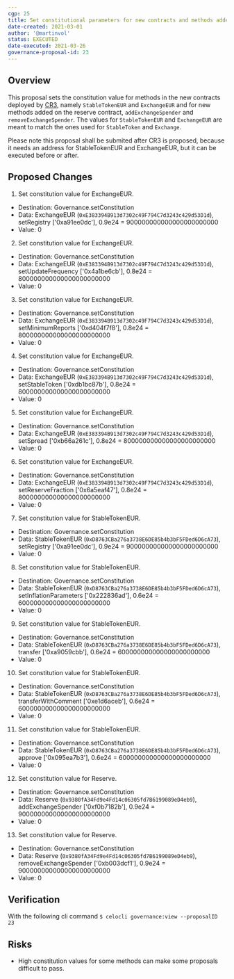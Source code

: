 ```yaml
---
cgp: 25
title: Set constitutional parameters for new contracts and methods added by CR3
date-created: 2021-03-01
author: '@martinvol'
status: EXECUTED
date-executed: 2021-03-26
governance-proposal-id: 23
---
```


## Overview

This proposal sets the constitution value for methods in the new contracts deployed by [CR3](https://github.com/celo-org/governance/blob/main/CGPs/cgp-0022.md), namely `StableTokenEUR` and `ExchangeEUR` and for new methods added on the reserve contract, `addExchangeSpender` and `removeExchangeSpender`. The values for `StableTokenEUR` and `ExchangeEUR` are meant to match the ones used for `StableToken` and `Exchange`.

Please note this proposal shall be submited after CR3 is proposed, because it needs an address for StableTokenEUR and ExchangeEUR, but it can be executed before or after.

## Proposed Changes

1. Set constitution value for ExchangeEUR.
  - Destination: Governance.setConstitution
  - Data: ExchangeEUR (`0xE383394B913d7302c49F794C7d3243c429d53D1d`), setRegistry ['0xa91ee0dc'], 0.9e24 = 900000000000000000000000
  - Value: 0
2. Set constitution value for ExchangeEUR.
  - Destination: Governance.setConstitution
  - Data: ExchangeEUR (`0xE383394B913d7302c49F794C7d3243c429d53D1d`), setUpdateFrequency ['0x4a1be6cb'], 0.8e24 = 800000000000000000000000
  - Value: 0
3. Set constitution value for ExchangeEUR.
  - Destination: Governance.setConstitution
  - Data: ExchangeEUR (`0xE383394B913d7302c49F794C7d3243c429d53D1d`), setMinimumReports ['0xd404f7f8'], 0.8e24 = 800000000000000000000000
  - Value: 0
4. Set constitution value for ExchangeEUR.
  - Destination: Governance.setConstitution
  - Data: ExchangeEUR (`0xE383394B913d7302c49F794C7d3243c429d53D1d`), setStableToken ['0xdb1bc87b'], 0.8e24 = 800000000000000000000000
  - Value: 0
5. Set constitution value for ExchangeEUR.
  - Destination: Governance.setConstitution
  - Data: ExchangeEUR (`0xE383394B913d7302c49F794C7d3243c429d53D1d`), setSpread ['0xb66a261c'], 0.8e24 = 800000000000000000000000
  - Value: 0
6. Set constitution value for ExchangeEUR.
  - Destination: Governance.setConstitution
  - Data: ExchangeEUR (`0xE383394B913d7302c49F794C7d3243c429d53D1d`), setReserveFraction ['0x6a5eaf47'], 0.8e24 = 800000000000000000000000
  - Value: 0
7. Set constitution value for StableTokenEUR.
  - Destination: Governance.setConstitution
  - Data: StableTokenEUR (`0xD8763CBa276a3738E6DE85b4b3bF5FDed6D6cA73`), setRegistry ['0xa91ee0dc'], 0.9e24 = 900000000000000000000000
  - Value: 0
8. Set constitution value for StableTokenEUR.
  - Destination: Governance.setConstitution
  - Data: StableTokenEUR (`0xD8763CBa276a3738E6DE85b4b3bF5FDed6D6cA73`), setInflationParameters ['0x222836ad'], 0.6e24 = 600000000000000000000000
  - Value: 0
9. Set constitution value for StableTokenEUR.
  - Destination: Governance.setConstitution
  - Data: StableTokenEUR (`0xD8763CBa276a3738E6DE85b4b3bF5FDed6D6cA73`), transfer ['0xa9059cbb'], 0.6e24 = 600000000000000000000000
  - Value: 0
10. Set constitution value for StableTokenEUR.
  - Destination: Governance.setConstitution
  - Data: StableTokenEUR (`0xD8763CBa276a3738E6DE85b4b3bF5FDed6D6cA73`), transferWithComment ['0xe1d6aceb'], 0.6e24 = 600000000000000000000000
  - Value: 0
11. Set constitution value for StableTokenEUR.
  - Destination: Governance.setConstitution
  - Data: StableTokenEUR (`0xD8763CBa276a3738E6DE85b4b3bF5FDed6D6cA73`), approve ['0x095ea7b3'], 0.6e24 = 600000000000000000000000
  - Value: 0
12. Set constitution value for Reserve.
  - Destination: Governance.setConstitution
  - Data: Reserve (`0x9380fA34Fd9e4Fd14c06305fd7B6199089eD4eb9`), addExchangeSpender ['0xf0b7182b'], 0.9e24 = 900000000000000000000000
  - Value: 0
13. Set constitution value for Reserve.
  - Destination: Governance.setConstitution
  - Data: Reserve (`0x9380fA34Fd9e4Fd14c06305fd7B6199089eD4eb9`), removeExchangeSpender ['0xb003dcf1'], 0.9e24 = 900000000000000000000000
  - Value: 0

## Verification

With the following cli command
`$ celocli governance:view --proposalID 23`

## Risks

- High constitution values for some methods can make some proposals difficult to pass.


